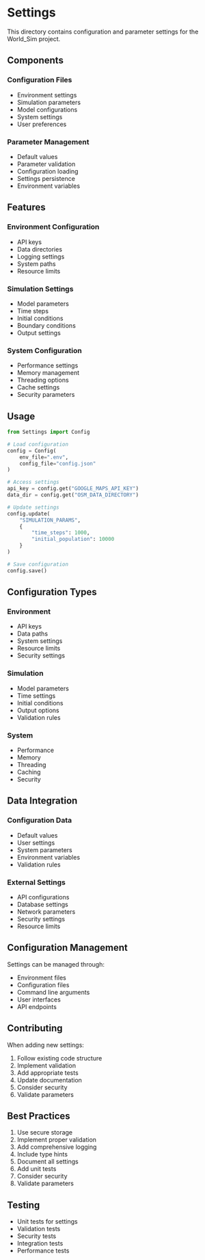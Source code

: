 # Settings

This directory contains configuration and parameter settings for the World_Sim project.

## Components

### Configuration Files
- Environment settings
- Simulation parameters
- Model configurations
- System settings
- User preferences

### Parameter Management
- Default values
- Parameter validation
- Configuration loading
- Settings persistence
- Environment variables

## Features

### Environment Configuration
- API keys
- Data directories
- Logging settings
- System paths
- Resource limits

### Simulation Settings
- Model parameters
- Time steps
- Initial conditions
- Boundary conditions
- Output settings

### System Configuration
- Performance settings
- Memory management
- Threading options
- Cache settings
- Security parameters

## Usage

```python
from Settings import Config

# Load configuration
config = Config(
    env_file=".env",
    config_file="config.json"
)

# Access settings
api_key = config.get("GOOGLE_MAPS_API_KEY")
data_dir = config.get("OSM_DATA_DIRECTORY")

# Update settings
config.update(
    "SIMULATION_PARAMS",
    {
        "time_steps": 1000,
        "initial_population": 10000
    }
)

# Save configuration
config.save()
```

## Configuration Types

### Environment
- API keys
- Data paths
- System settings
- Resource limits
- Security settings

### Simulation
- Model parameters
- Time settings
- Initial conditions
- Output options
- Validation rules

### System
- Performance
- Memory
- Threading
- Caching
- Security

## Data Integration

### Configuration Data
- Default values
- User settings
- System parameters
- Environment variables
- Validation rules

### External Settings
- API configurations
- Database settings
- Network parameters
- Security settings
- Resource limits

## Configuration Management

Settings can be managed through:
- Environment files
- Configuration files
- Command line arguments
- User interfaces
- API endpoints

## Contributing

When adding new settings:
1. Follow existing code structure
2. Implement validation
3. Add appropriate tests
4. Update documentation
5. Consider security
6. Validate parameters

## Best Practices

1. Use secure storage
2. Implement proper validation
3. Add comprehensive logging
4. Include type hints
5. Document all settings
6. Add unit tests
7. Consider security
8. Validate parameters

## Testing

- Unit tests for settings
- Validation tests
- Security tests
- Integration tests
- Performance tests 